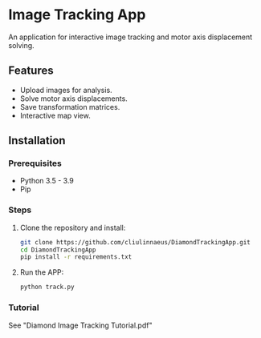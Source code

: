 # Image Tracking App

An application for interactive image tracking and motor axis displacement solving.

## Features
- Upload images for analysis.
- Solve motor axis displacements.
- Save transformation matrices.
- Interactive map view.

## Installation
### Prerequisites
- Python 3.5 - 3.9
- Pip

### Steps
1. Clone the repository and install:
   ```bash
   git clone https://github.com/cliulinnaeus/DiamondTrackingApp.git
   cd DiamondTrackingApp
   pip install -r requirements.txt

2. Run the APP:
    ```bash
    python track.py

### Tutorial
See "Diamond Image Tracking Tutorial.pdf"


